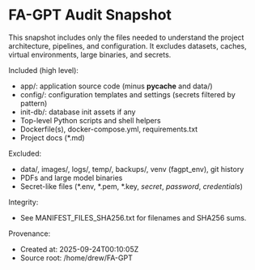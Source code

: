 # FA-GPT Audit Snapshot

This snapshot includes only the files needed to understand the project architecture, pipelines, and configuration. It excludes datasets, caches, virtual environments, large binaries, and secrets.

Included (high level):
- app/: application source code (minus __pycache__ and data/)
- config/: configuration templates and settings (secrets filtered by pattern)
- init-db/: database init assets if any
- Top-level Python scripts and shell helpers
- Dockerfile(s), docker-compose.yml, requirements.txt
- Project docs (*.md)

Excluded:
- data/, images/, logs/, temp/, backups/, venv (fagpt_env), git history
- PDFs and large model binaries
- Secret-like files (*.env, *.pem, *.key, *secret*, *password*, *credentials*)

Integrity:
- See MANIFEST_FILES_SHA256.txt for filenames and SHA256 sums.

Provenance:
- Created at: 2025-09-24T00:10:05Z
- Source root: /home/drew/FA-GPT

